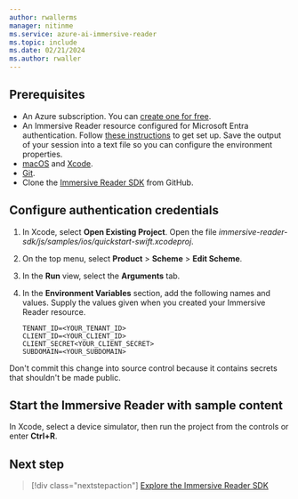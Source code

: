 ```yaml
---
author: rwallerms
manager: nitinme
ms.service: azure-ai-immersive-reader
ms.topic: include
ms.date: 02/21/2024
ms.author: rwaller
---
```


## Prerequisites

* An Azure subscription. You can [create one for free](https://azure.microsoft.com/free/ai-services).
* An Immersive Reader resource configured for Microsoft Entra authentication. Follow [these instructions](../../how-to-create-immersive-reader.md) to get set up. Save the output of your session into a text file so you can configure the environment properties.
* [macOS](https://www.apple.com/macos) and [Xcode](https://apps.apple.com/us/app/xcode/id497799835?mt=12).
* [Git](https://git-scm.com).
* Clone the [Immersive Reader SDK](https://github.com/microsoft/immersive-reader-sdk) from GitHub.

## Configure authentication credentials

1. In Xcode, select **Open Existing Project**. Open the file *immersive-reader-sdk/js/samples/ios/quickstart-swift.xcodeproj*.
1. On the top menu, select **Product** > **Scheme** > **Edit Scheme**.
1. In the **Run** view, select the **Arguments** tab.
1. In the **Environment Variables** section, add the following names and values. Supply the values given when you created your Immersive Reader resource.

    ```text
    TENANT_ID=<YOUR_TENANT_ID>
    CLIENT_ID=<YOUR_CLIENT_ID>
    CLIENT_SECRET<YOUR_CLIENT_SECRET>
    SUBDOMAIN=<YOUR_SUBDOMAIN>
    ```

Don't commit this change into source control because it contains secrets that shouldn't be made public.

## Start the Immersive Reader with sample content

In Xcode, select a device simulator, then run the project from the controls or enter **Ctrl+R**.

## Next step

> [!div class="nextstepaction"]
> [Explore the Immersive Reader SDK](https://github.com/microsoft/immersive-reader-sdk)
